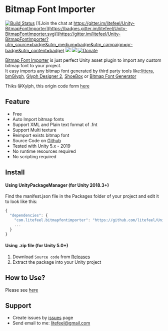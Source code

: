 # Bitmap Font Importer

[![Build Status](https://travis-ci.com/litefeel/Unity-BitmapFontImporter.svg?branch=upm)](https://travis-ci.com/litefeel/Unity-BitmapFontImporter)
[![Join the chat at https://gitter.im/litefeel/Unity-BitmapFontImporter](https://badges.gitter.im/litefeel/Unity-BitmapFontImporter.svg)](https://gitter.im/litefeel/Unity-BitmapFontImporter?utm_source=badge&utm_medium=badge&utm_campaign=pr-badge&utm_content=badge)
[![](https://img.shields.io/github/release/litefeel/Unity-BitmapFontImporter.svg?label=latest%20version)](https://github.com/litefeel/Unity-BitmapFontImporter/releases)
[![](https://img.shields.io/github/license/litefeel/Unity-BitmapFontImporter.svg)](https://github.com/litefeel/Unity-BitmapFontImporter/blob/upm/LICENSE.md)
[![Donate](https://img.shields.io/badge/Donate-PayPal-green.svg)](https://paypal.me/litefeel)

[Bitmap Font Importer][bfi] is just perfect Unity asset plugin to import any custom bitmap font to your project.  
It easy imports any bitmap font generated by third party tools like:[littera][1], [bmGlyph][2], [Glyph Designer 2][3], [ShoeBox][4] or [Bitmap Font Generator][5]

Thiks @Xylph, this origin code form [here](http://forum.unity3d.com/threads/unity-4-6-bitmap-font.265209/)

## Feature

- Free
- Auto Import bitmap fonts
- Support XML and Plain text format of .fnt
- Support Multi texture
- Reimport exists bitmap font
- Source Code on [Github][bfi]
- Tested with Unity 5.x - 2019
- No runtime resources required
- No scripting required


## Install

#### Using UnityPackageManager (for Unity 2018.3+)

Find the manifest.json file in the Packages folder of your project and edit it to look like this:
``` js
{
  "dependencies": {
    "com.litefeel.bitmapfontimporter": "https://github.com/litefeel/Unity-BitmapFontImporter.git#upm",
    ...
  }
}
```

#### Using .zip file (for Unity 5.0+)

1. Download `Source code` from [Releases](https://github.com/litefeel/Unity-BitmapFontImporter/releases)
2. Extract the package into your Unity project


## How to Use?

Please see [here][howtouse]


## Support

- Create issues by [issues][issues] page
- Send email to me: <litefeel@gmail.com>

[1]: http://kvazars.com/littera/ (littera)
[2]: http://www.bmglyph.com (bmGlyph)
[3]: https://71squared.com/glyphdesigner (Glyph Designer 2)
[4]: http://renderhjs.net/shoebox/ (ShoeBox)
[5]: http://www.angelcode.com/products/bmfont/ (Bitmap Font Generator)
[bfi]: https://github.com/litefeel/Unity-BitmapFontImporter (BitmapFontImporter)
[issues]: https://github.com/litefeel/Unity-BitmapFontImporter/issues (BitmapFontImporter issues)
[howtouse]: https://github.com/litefeel/Unity-BitmapFontImporter/wiki/How-to-use (BitmapFontImporter How to use)
